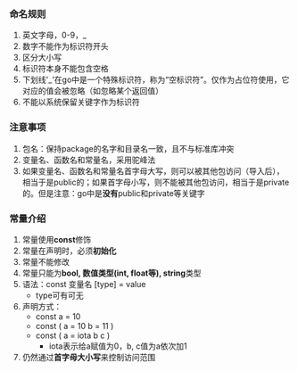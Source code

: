 ### 命名规则
1. 英文字母，0-9，_
2. 数字不能作为标识符开头
3. 区分大小写
4. 标识符本身不能包含空格
5. 下划线'_'在go中是一个特殊标识符，称为“空标识符”。仅作为占位符使用，它对应的值会被忽略（如忽略某个返回值）
6. 不能以系统保留关键字作为标识符

### 注意事项
1. 包名：保持package的名字和目录名一致，且不与标准库冲突
2. 变量名、函数名和常量名，采用驼峰法
3. 如果变量名、函数名和常量名首字母大写，则可以被其他包访问（导入后），相当于是public的；如果首字母小写，则不能被其他包访问，相当于是private的。但是注意：go中是**没有**public和private等关键字

### 常量介绍
1. 常量使用**const**修饰
2. 常量在声明时，必须**初始化**
3. 常量不能修改
4. 常量只能为**bool, 数值类型(int, float等), string**类型
5. 语法：const 变量名 [type] = value   
    - type可有可无
6. 声明方式：
    - const a = 10
    - const (
        a = 10
        b = 11
    )
    - const (
        a = iota
        b
        c
    )
        - iota表示给a赋值为0，b, c值为a依次加1
7. 仍然通过**首字母大小写**来控制访问范围